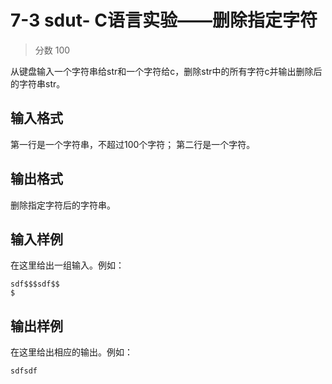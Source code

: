 # 7-3 sdut- C语言实验——删除指定字符

> 分数 100

从键盘输入一个字符串给str和一个字符给c，删除str中的所有字符c并输出删除后的字符串str。

## 输入格式

第一行是一个字符串，不超过100个字符；
第二行是一个字符。

## 输出格式

删除指定字符后的字符串。

## 输入样例

在这里给出一组输入。例如：

    sdf$$$sdf$$
    $

## 输出样例

在这里给出相应的输出。例如：

    sdfsdf